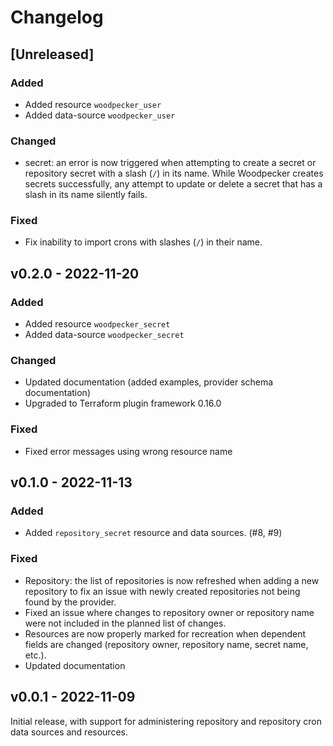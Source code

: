 # Changelog

## [Unreleased]

### Added

- Added resource `woodpecker_user`
- Added data-source `woodpecker_user`

### Changed

- secret: an error is now triggered when attempting to create a secret
  or repository secret with a slash (`/`) in its name. While Woodpecker
  creates secrets successfully, any attempt to update or delete a secret
  that has a slash in its name silently fails.

### Fixed

- Fix inability to import crons with slashes (`/`) in their name.


## v0.2.0 - 2022-11-20

### Added

- Added resource `woodpecker_secret`
- Added data-source `woodpecker_secret`

### Changed

- Updated documentation (added examples, provider schema documentation)
- Upgraded to Terraform plugin framework 0.16.0

### Fixed

- Fixed error messages using wrong resource name


## v0.1.0 - 2022-11-13

### Added

* Added `repository_secret` resource and data sources. (#8, #9)

### Fixed

* Repository: the list of repositories is now refreshed when adding a new repository to fix an issue with newly created repositories not being found by the provider.
* Fixed an issue where changes to repository owner or repository name were not included in the planned list of changes.
* Resources are now properly marked for recreation when dependent fields are changed (repository owner, repository name, secret name, etc.).
* Updated documentation


## v0.0.1 - 2022-11-09

Initial release, with support for administering repository and
repository cron data sources and resources.
